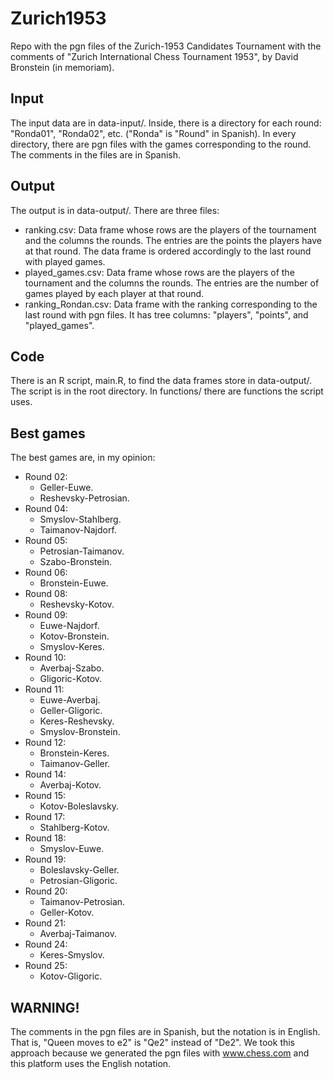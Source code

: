 # Zurich1953

Repo with the pgn files of the Zurich-1953 Candidates Tournament with the comments of "Zurich International Chess Tournament 1953", by David Bronstein (in memoriam).

## Input

The input data are in data-input/. Inside, there is a directory for each round: "Ronda01", "Ronda02", etc. ("Ronda" is "Round" in Spanish). In every directory, there are pgn files with the games corresponding to the round. The comments in the files are in Spanish.

## Output

The output is in data-output/. There are three files:
* ranking.csv: Data frame whose rows are the players of the tournament and the columns the rounds. The entries are the points the players have at that round. The data frame is ordered accordingly to the last round with played games.
* played_games.csv: Data frame whose rows are the players of the tournament and the columns the rounds. The entries are the number of games played by each player at that round.
* ranking_Rondan.csv: Data frame with the ranking corresponding to the last round with pgn files. It has tree columns: "players", "points", and "played_games".

## Code

There is an R script, main.R, to find the data frames store in data-output/. The script is in the root directory. In functions/ there are functions the script uses.

## Best games

The best games are, in my opinion:

* Round 02:
	* Geller-Euwe.
	* Reshevsky-Petrosian.
* Round 04:
	* Smyslov-Stahlberg.
	* Taimanov-Najdorf.
* Round 05:
	* Petrosian-Taimanov.
	* Szabo-Bronstein.
* Round 06:
	* Bronstein-Euwe.
* Round 08:
	* Reshevsky-Kotov.
* Round 09:
	* Euwe-Najdorf.
	* Kotov-Bronstein.
	* Smyslov-Keres.
* Round 10:
	* Averbaj-Szabo.
	* Gligoric-Kotov.
* Round 11:
	* Euwe-Averbaj.
	* Geller-Gligoric.
	* Keres-Reshevsky.
	* Smyslov-Bronstein.
* Round 12:
	* Bronstein-Keres.
	* Taimanov-Geller.
* Round 14:
	* Averbaj-Kotov.
* Round 15:
	* Kotov-Boleslavsky.
* Round 17:
	* Stahlberg-Kotov.
* Round 18:
	* Smyslov-Euwe.
* Round 19:
	* Boleslavsky-Geller.
	* Petrosian-Gligoric.
* Round 20:
	* Taimanov-Petrosian.
	* Geller-Kotov.
* Round 21:
	* Averbaj-Taimanov.
* Round 24:
	* Keres-Smyslov.
* Round 25:
	* Kotov-Gligoric.

## WARNING!

The comments in the pgn files are in Spanish, but the notation is in English. That is, "Queen moves to e2" is "Qe2" instead of "De2". We took this approach because we generated the pgn files with www.chess.com and this platform uses the English notation.